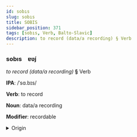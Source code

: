 ```yaml
---
id: sobıs
slug: sobıs
title: SOBIS
sidebar_position: 371
tags: [sobıs, Verb, Balto-Slavic]
description: to record (data/a recording) § Verb
---
```


### sobıs&emsp;<span kind="abugida">ɐʋ́ȷ</span>

*to record (data/a recording)* **§** Verb

**IPA**: /ˈsɑ.bɪs/

**Verb**: to record

**Noun**: data/a recording

**Modifier**: recordable

<details>
    <summary>Origin</summary>
    Russian за́пись zápisʹ [ˈzapʲɪsʲ]<br/>
    <em>Balto-Slavic Language Family</em>
</details>